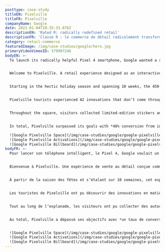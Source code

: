 ```yaml
---
posttype: case-study
titleEN: Pixelville
titleFR: Pixelville
companyName: Google
date: 2021-01-04T20:35:33.876Z
descriptionEN: 'Rated R: radically redefined retail'
descriptionFR: 'Classé R : le commerce de détail radicalement transformé'
category: retail-commerce
featuredImage: /img/case-studies/google/hero.jpg
primaryVideoVimeoID: 579907246
bodyEN: >-
  To launch its radically helpful Pixel 4 smartphone, Google wanted a retail space where consumers could experience that helpfulness first hand. But what does a tangible environment look like for a brand that, until now, has lived in the cloud?


  Welcome to Pixelville. A retail experience designed as an interactive town square, built inside one of the largest carriers’ flagship retail stores.


  Starting in the hectic holiday season and spanning 10 weeks, the 450-square-foot blank space was transformed into an immersive journey through Google’s uniquely helpful and quirky world. Shoppers toured four ’stores’ along Pixelville’s Pixel St and Nest Ave: The Lens Gallery, the Motion Sense studio, the Astro Diner, and the Google Apartment. Inside each, BAs invited them to get hands on with the latest from Google in a number of contextually relevant demos.


  Pixelville tourists experienced AI innovations that don’t come through on spec sheets, camera capabilities you have to see to believe, and day-to-day features that, until now, you had to own the device to appreciate.


  Throughout the square, visitors collected limited-edition stickers and Google treats, before being handed off to a sales representative to learn more about how they could take their favorite product home.


  In total, Pixelville surpassed its goals with *46% conversion from intercept to demo, +35pt lift in purchase consideration for Pixel 4, and 15pt lift in purchase consideration for Nest Mini.*

  ![Google Pixelville Space](/img/case-studies/google/google-pixelville-space.jpg)
  ![Google Pixelville Activations](/img/case-studies/google/google-pixelville-activations.jpg)
  ![Google Pixelville Billboard](/img/case-studies/google/google-pixelville-billboard.jpg)
bodyFR: >-
  Pour lancer son téléphone intelligent, le Pixel 4, Google voulait un espace de vente au détail où les consommateurs pourraient découvrir en avant-première cette nouvelle technologie. Mais à quoi ressemble un environnement physique pour une marque qui, jusqu’à présent, vivait dans le nuage de l’internet ?


  Bienvenue à Pixelville. Une expérience de vente au détail conçue comme une esplanade interactive, construite à l’intérieur de l’un des plus grands magasins de détail.


  À partir de la saison des fêtes et s’étalant sur 10 semaines, cet espace vide de 450 pieds carrés a été transformé en un voyage immersif à travers l’univers unique et original de Google. Les gens ont visité quatre « magasins » le long de Pixel Street et Nest Avenue à Pixelville : la galerie Lens, le studio Motion Sense, l’Astro Diner et l’appartement Google. Dans chacun d’eux, grâce à un certain nombre de démos contextuellement pertinentes, les gens ont été invités à se familiariser avec les dernières nouveautés de Google.


  Les touristes de Pixelville ont pu découvrir des innovations en matière d’IA qui n’apparaissent pas encore sur les fiches techniques, des fonctionnalités incroyables de l’appareil photo ainsi que toutes les fonctionnalités que, jusqu’à présent, seuls les propriétaires du téléphone pouvaient apprécier.


  Tout au long de l’esplanade, les visiteurs ont pu collecter des autocollants en édition limitée ainsi que des friandises Google, avant d’être confiés à un représentant des ventes pour en apprendre davantage sur comment ils pouvaient acheter leur produit préféré.


  Au total, Pixelville a dépassé ses objectifs avec *un taux de conversion de 46 %, une augmentation de 35 points de la contrepartie d’achat pour le Pixel 4 et une augmentation de 15 points de la contrepartie d’achat pour Nest Mini.*


  ![Google Pixelville Space](/img/case-studies/google/google-pixelville-space.jpg)
  ![Google Pixelville Activations](/img/case-studies/google/google-pixelville-activations.jpg)
  ![Google Pixelville Billboard](/img/case-studies/google/google-pixelville-billboard.jpg)
---
```

